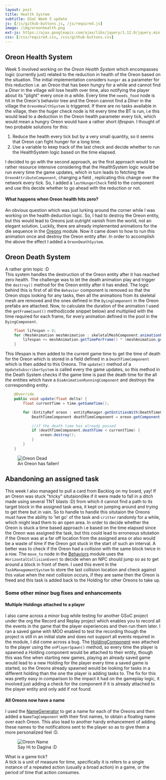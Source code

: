 ```yaml
---
layout: post
title: Health System
subtitle: GSoC Week 5 update
js: [/js/github-buttons.js, /js/required.js]
image: /img/oreonhealth.png
ext-js: https://ajax.googleapis.com/ajax/libs/jquery/1.12.0/jquery.min.js
css: [/css/required.css, /css/github-buttons.css]
---
```


## Oreon Health System
Week 5 involved working on the _Oreon Health System_ which encompasses logic (currently just) related to the reduction in health of the Oreon based on the situation. The initial implementation considers `hunger` as a parameter for this reduction i.e.
an Oreon that has been hungry for a while and cannot find a _Diner_ in the village will lose health over time, also notifying the player about its "plight" every once in a while. Every time the `needs_food` node is hit in the Oreon's behavior tree
 and the Oreon  cannot find a _DIner_ in the village the `OreonHealthSystem` is triggered. If there are no tasks available in the village, then the huger check node is hit every time the BT is run, i.e this would lead to a deduction in the Oreon health parameter
every tick, which would mean a hungry Oreon would have a rather short _lifespan_. I thought of two probable solutions for this:
1. Reduce the health every tick but by a very small quantity, so it seems that Oreon can fight hunger for a long time.
2. Use a variable to keep track of the last check and decide whether to run the HealthSystem logic based on the time elapsed.  
  
I decided to go with the second approach, as the first approach would be rather resource intensive considering that the HealthSystem logic would be run every time the game updates, which in turn leads to fetching the `OreonAttributeComponent`, changing a field
, replicating this change over the network every tick. So, I added a `lastHungerCheck` field to the component and use this decide whether to go ahead with the reduction or not.
#### What happens when Oreon health hits zero?
An obvious question which was just lurking around the corner while I was working on the health deduction logic. So, I had to destroy the Oreon entity, but this would lead to Oreons just outright vanish from the world, not an elegant solution. Luckily, there are already implemented
animations for the die sequence in the [Oreons](https://github.com/Terasology/Oreons/tree/master/assets/animations) module. Now it came down to how to run this animation once and destroy the Oreon entity after. In order to accomplish the above the effect I added a 
`OreonDeathSystem`.  
  
## Oreon Death System
A rather grim topic :D  
This system handles the destruction of the Oreon entity after it has reached zero health. The challenge was to let the death animation play and trigger the `destroy()` method for the Oreon entity after it has ended. The logic behind this is first of all the `Behavior` component is removed
so that the Oreon stops looking for any tasks, then all the animations from its skeletal mesh are removed and the ones defined in the `DyingComponent` in the Oreon prefabs are attached. Now, to calculate the duration of the animation I used the `getFrameCount()` method(code snippet
below) and multiplied with the time required for each frame, for every animation defined in the pool in the `DyingComponent`. 
```java
    float lifespan = 0;
    for (MeshAnimation meshAnimation : skeletalMeshComponent.animationPool) {
        lifespan += meshAnimation.getTimePerFrame() * (meshAnimation.getFrameCount() - 1);
    }
```
This lifespan is then added to the current game time to get the time of death for the Oreon which is stored in a field defined in a `DeathTimeComponent` which
is then added to this Oreons. The `update()`
method of a `UpdateSubscriberSystem` is called every the game updates, so this method in the Death System checks if the game time is past the death time for the all the entities which have a `DieAnimationRunningComponent` and destroys the corresponding entity.
```java
    @Override
    public void update(float delta) {
        float currentTime = time.getGameTime();

        for (EntityRef oreon : entityManager.getEntitiesWith(DeathTimeComponent.class)) {
            DeathTimeComponent deathTimeComponent = oreon.getComponent(DeathTimeComponent.class);

            //if the death time has already passed
            if (deathTimeComponent.deathTime < currentTime) {
                oreon.destroy();
            }
        }
    }
```

<figure>
<img src="oreondead.png" alt="Oreon Dead">
<figcaption>An Oreon has fallen!</figcaption>
</figure>

## Abandoning an assigned task
This week I also managed to pull a card from Backlog on my board, yay! If an Oreon was stuck "tricky" situtaion(like if it were made to fall in a ditch made using several TNT blasts :D) from which it cannot find a path to its target block in the assigned task area, 
it kept on jumping around and trying to get there but in vain. So to handle to handle this situtaion the Oreons must have the ability to 'let go' of the task and `critter` randomly for a while, which might lead them to an open area. In order to decide whether the Oreon is stuck
a time based approach i.e based on the time elapsed since the Oreon was assigned the task, but this could lead to erroneous situtation if the Oreon was at a far off location from the assigned area or also would be a waste of time if the Oreon got stuck in the start of such an
interval. A better was to check if the Oreon had a collision with the same block twice in a row. The `move_to` node in the [Behaviors](https://github.com/Terasology/Behaviors) module uses the `HorizontalCollisionEvent` to decide when an NPC should jump so as to get around
a block in front of them. I used this event in the `TaskManagementSystem` to store the last collision location and check against this value when the next collision occurs, if they are same then the Oreon is freed and this task is added back to the Holding for other Oreons to take
up.



### Some other minor bug fixes and enhancements
#### Multiple Holdings attached to a player
I also came across a minor bug while testing for another GSoC project under the org the Record and Replay project which enables you to record all the events in the game that the player experiences and then run them later. I ran a saved game with MOO enabled to test the 
recording though the project is still in an initial state and does not support all events required in the module, I did come across a bug. The [HoldingComponent](/2018-05-27-GSoCWeek2#HoldingSystem) was attached to the player using the `onPlayerSpawn()` method, so
every time the player is spawned a Holding component would be attached to their entity, though this was fine when starting new games, playing an already saved game would lead to a new Holding for the player every time a saved game is started, so the Oreons already
spawned would be looking
for tasks in a different holding than the one the player is adding tasks to. The fix for this was pretty easy in comparison to the impact it had on the gameplay logic, it involved just adding a check for the component if it is already attached to the player entity and only add if not found.  
#### All Oreons now have a name
I used the [NameGenerator](https://github.com/Terasology/NameGenerator) to get a name for each of the Oreons and then added a `NameTagComponent` with their first names, to obtain a floating name over each Oreon. This also lead to another handy enhancement of adding these
names to the notifications sent to the player so as to give them a more personalized feel :D.

<figure>
<img src="oreonname.png" alt="Oreon Name">
<figcaption>Say Hi to Dagina :D</figcaption>
</figure>

<div class="collapsiblecontainer">
<div class="collapsibleheader"> What is a game tick?</div>
<div class="collapsiblecontent">
A tick is a unit of measure for time, specifically it is refers to a single instance of a repeated action (usually a broad action) in a game, or the period of time that action consumes.
</div>
</div>

  
  
